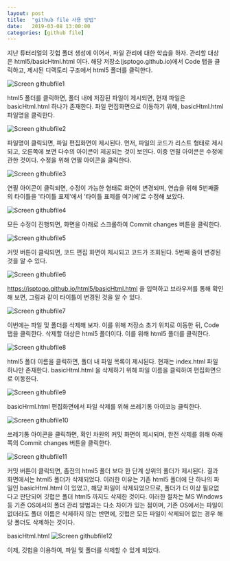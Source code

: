 ```yaml
---
layout: post
title:  "github file 사용 방법"
date:   2019-03-08 13:00:00 
categories: [github file]
---
```


지난 튜터리얼의 깃헙 폴더 생성에 이어서, 파일 관리에 대한 학습을 하자. 관리할 대상은 html5/basicHtml.html 이다.
해당 저장소(jsptogo.github.io)에서 Code 탭을 클릭하고, 제시된 디랙토리 구조에서 html5 폴더를 클릭한다.
 
![Screen githubfile1](https://raw.githubusercontent.com/javaroadmap/javaroadmap.github.io/master/static/img/_posts/githubfile/githubfile1.png "Screen githubfile1")

html5 폴더를 클릭하면, 폴더 내에 저장된 파일이 제시되면, 현재 파일은 basicHtml.html 하나가 존재한다. 파일 편집화면으로 이동하기 위해,  basicHtml.html 파일명을 클릭한다.
 
![Screen githubfile2](https://raw.githubusercontent.com/javaroadmap/javaroadmap.github.io/master/static/img/_posts/githubfile/githubfile2.png "Screen githubfile2")

파일명이 클릭되면, 파일 편집화면이 제시된다. 먼저, 파일의 코드가 리스트 형태로 제시되고, 오른쪽에 보면 다수의 아이콘이 제공되는 것이 보인다. 이중 연필 아이콘은 수정에 관한 것이다. 수정을 위해 연필 아이콘을 클릭한다.
 
![Screen githubfile3](https://raw.githubusercontent.com/javaroadmap/javaroadmap.github.io/master/static/img/_posts/githubfile/githubfile3.png "Screen githubfile3")

연필 아이콘이 클릭되면, 수정이 가능한 형태로 화면이 변경되며, 연습을 위해 5번째줄의 타이틀을 '타이틀 표제'에서 '타이틀 표제를 여기에'로 수정해 보았다. 

![Screen githubfile4](https://raw.githubusercontent.com/javaroadmap/javaroadmap.github.io/master/static/img/_posts/githubfile/githubfile4.png "Screen githubfile4")

모든 수정이 진행되면, 화면을 아래로 스크롤하여 Commit changes 버튼을 클릭한다. 
 
![Screen githubfile5](https://raw.githubusercontent.com/javaroadmap/javaroadmap.github.io/master/static/img/_posts/githubfile/githubfile5.png "Screen githubfile5")

커밋 버튼이 클릭되면, 코드 편집 화면이 제시되고 코드가 조회된다. 5번째 줄이 변경된 것을 알 수 있다.
  
![Screen githubfile6](https://raw.githubusercontent.com/javaroadmap/javaroadmap.github.io/master/static/img/_posts/githubfile/githubfile6.png "Screen githubfile6")

https://jsptogo.github.io/html5/basicHtml.html 을 입력하고 브라우저를 통해 확인해 보면, 그림과 같이 타이틀이 변경된 것을 알 수 있다.

![Screen githubfile7](https://raw.githubusercontent.com/javaroadmap/javaroadmap.github.io/master/static/img/_posts/githubfile/githubfile7.png "Screen githubfile7")

이번에는 파일 및 폴더를 삭제해 보자. 이를 위해 저장소 초기 위치로 이동한 뒤, Code 탭을 클릭한다. 삭제할 대상은 html5 폴더이다. 이를 위해 html5 폴더를 클릭한다.

![Screen githubfile8](https://raw.githubusercontent.com/javaroadmap/javaroadmap.github.io/master/static/img/_posts/githubfile/githubfile8.png "Screen githubfile8")

html5 폴더 이름을 클릭하면, 폴더 내 파일 목록이 제시된다. 현재는 index.html 파일 하나만 존재한다. basicHtml.html 을 삭제하기 위헤 파일 이름을 클릭하여 편집화면으로 이동한다.
 
![Screen githubfile9](https://raw.githubusercontent.com/javaroadmap/javaroadmap.github.io/master/static/img/_posts/githubfile/githubfile9.png "Screen githubfile9")

basicHrml.html 편집화면에서 파일 삭제를 위해 쓰레기통 아이코능 클릭한다.
 
![Screen githubfile10](https://raw.githubusercontent.com/javaroadmap/javaroadmap.github.io/master/static/img/_posts/githubfile/githubfile10.png "Screen githubfile10")

쓰레기통 아이콘을 클릭하면, 확인 차원의 커밋 화면이 제시되며, 완전 삭제를 위해 아래쪽의 Commit changes 버튼을 클릭한다.
 
![Screen githubfile11](https://raw.githubusercontent.com/javaroadmap/javaroadmap.github.io/master/static/img/_posts/githubfile/githubfile11.png "Screen githubfile11")

커밋 버튼이 클릭되면, 좀전의 html5 폴더 보다 한 단계 상위의 폴더가 제시된다. 결과 화면에서는 html5 폴더가 삭제되었다. 이러한 이유는 기존 html5 폴더에 단 하나의 파일인 basicHtml.html 이 있었고, 해당 파일이 삭제되었으므로, 폴더가 더 이상 필요없다고 판단되어 깃헙은 폴더 html5 까지도 삭제한 것이다. 이러한 절차는  MS Windows 등 기존 OS에서의 폴더 관리 방법과는 다소 차이가 있는 점이며, 기존 OS에서는 파일이 없더라도 폴더 이름은 삭제하지 않는 반면에, 깃헙은 모든 파일이 삭제되어 없는 경우 해당 폴더도 삭제하는 것이다.    

basicHtml.html 
![Screen githubfile12](https://raw.githubusercontent.com/javaroadmap/javaroadmap.github.io/master/static/img/_posts/githubfile/githubfile12.png "Screen githubfile12")

이제, 깃헙을 이용하여, 파일 및 폴더를 삭제할 수 있게 되었다.
